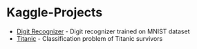 # Kaggle-Projects

- [Digit Recognizer](https://github.com/Ars235/Kaggle_Projects/blob/master/Digit_Recognizer/digit_recognizer.ipynb) - Digit recognizer trained on MNIST dataset  
- [Titanic](https://github.com/Ars235/Kaggle_Projects/blob/master/Titanic/titanic_model.ipynb) - Classification problem of Titanic survivors
